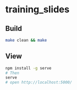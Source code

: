 # training_slides

## Build

```sh
make clean && make
```

## View

```sh
npm install -g serve
# Then
serve
# open http://localhost:5000/
```

